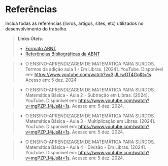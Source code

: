 # Referências

Inclua todas as referências (livros, artigos, sites, etc) utilizados no desenvolvimento do trabalho.

> **Links Úteis**:
> - [Formato ABNT](https://www.normastecnicas.com/abnt/trabalhos-academicos/referencias/)
> - [Referências Bibliográficas da ABNT](https://comunidade.rockcontent.com/referencia-bibliografica-abnt/)

> - O ENSINO-APRENDIZAGEM DE MATEMÁTICA PARA SURDOS. Termos da adição aula 1 - Em Libras. [2024]. YouTube. Disponível em: https://www.youtube.com/watch?v=3jJLrwOT4Gg&t=1s. Acesso em: 5 dez. 2024

> - O ENSINO-APRENDIZAGEM DE MATEMÁTICA PARA SURDOS. Matemática Básica - Aula 2 - Subtração em Libras. [2024]. YouTube. Disponível em: https://www.youtube.com/watch?v=mgPZP_14jJs&t=1s. Acesso em: 5 dez. 2024.

> - O ENSINO-APRENDIZAGEM DE MATEMÁTICA PARA SURDOS. Matemática Básica - Aula 3 - Multiplicação em Libras. [2024]. YouTube. Disponível em: https://www.youtube.com/watch?v=mgPZP_14jJs&t=1s. Acesso em: 5 dez. 2024.

> - O ENSINO-APRENDIZAGEM DE MATEMÁTICA PARA SURDOS. Matemática Básica - Aula 4 - Divisão - Em Libras. [2024]. YouTube. Disponível em: https://www.youtube.com/watch?v=mgPZP_14jJs&t=1s. Acesso em: 5 dez. 2024.
